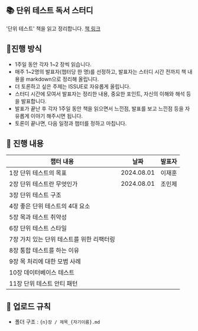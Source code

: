 ## 📚 단위 테스트 독서 스터디
'단위 테스트' 책을 읽고 정리합니다.
[책 링크](https://www.yes24.com/Product/Goods/104084175)

## 📌진행 방식
- 1주일 동안 각자 1~2 장씩 읽습니다.
- 매주 1~2명의 발표자(챕터당 한 명)를 선정하고, 발표자는 스터디 시간 전까지 책 내용을 markdown으로 정리해 올립니다.
- 더 토론하고 싶은 주제는 ISSUE로 자유롭게 올립니다.
- 스터디 시간에 모여서 발표자는 정리한 내용, 중요한 포인트, 자신의 이해와 해석 등을 발표합니다.
- 발표가 끝난 후 각자 1주일 동안 책을 읽으면서 느낀점, 발표를 보고 느낀점 등을 자유롭게 이야기 해주시면 됩니다.
- 토론이 끝나면, 다음 일정과 챕터를 정하고 마칩니다.

## 📅 진행 내용
| 챕터 내용                                  |      날짜      | 발표자 |
| ------------------------------------------ | :------------: | ---- |
| 1장 단위 테스트의 목표                      |   2024.08.01   | 이재훈 |
| 2장 단위 테스트란 무엇인가                  |   2024.08.01   |  조민제 |
| 3장 단위 테스트 구조                        |                |      |
| 4장 좋은 단위 테스트의 4대 요소             |                 |      |
| 5장 목과 테스트 취약성                      |                |      |
| 6장 단위 테스트 스타일                      |                |      |
| 7장 가치 있는 단위 테스트를 위한 리팩터링    |                |      |
| 8장 통합 테스트를 하는 이유                 |                |      |
| 9장 목 처리에 대한 모범 사례                |                |      |
| 10장 데이터베이스 테스트                    |                |      |
| 11장 단위 테스트 안티 패턴                  |                |      |

## 📁 업로드 규칙
- 폴더 구조 : `{n}장 / 제목_{자기이름}.md`
